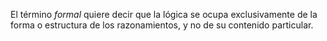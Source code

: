 


El término _formal_ quiere decir que la lógica se ocupa exclusivamente de la
forma o estructura de los razonamientos, y no de su contenido particular.





